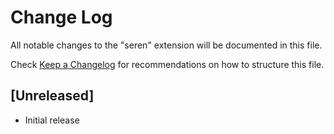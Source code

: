 # Change Log

All notable changes to the "seren" extension will be documented in this file.

Check [Keep a Changelog](http://keepachangelog.com/) for recommendations on how to structure this file.

## [Unreleased]

- Initial release
